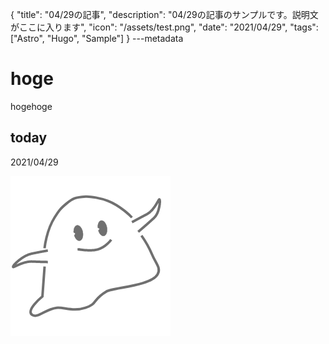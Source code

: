 {
  "title": "04/29の記事",
  "description": "04/29の記事のサンプルです。説明文がここに入ります",
  "icon": "/assets/test.png",
  "date": "2021/04/29",
  "tags": ["Astro", "Hugo", "Sample"]
}
---metadata

# hoge
hogehoge

## today
2021/04/29

![img](/assets/test.png)
